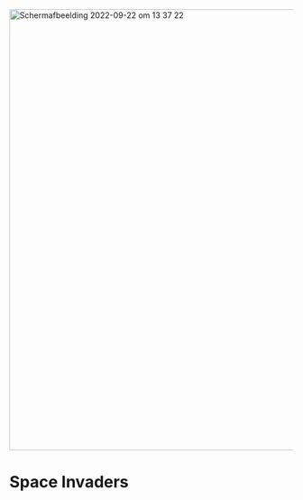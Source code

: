 <img width="782" alt="Schermafbeelding 2022-09-22 om 13 37 22" src="https://user-images.githubusercontent.com/104568148/191741321-32c1f560-29eb-40e0-abc4-1c353b23006f.png">

# Space Invaders

